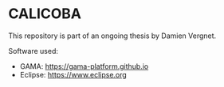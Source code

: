 # CALICOBA

This repository is part of an ongoing thesis by Damien Vergnet.

Software used:
* GAMA: https://gama-platform.github.io
* Eclipse: https://www.eclipse.org
